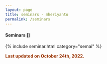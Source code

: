 ```yaml
---
layout: page
title: seminars - mheriyanto
permalink: /seminars
---
```


<h4 class="text-center"><i class="fas fa-book"></i> Seminars <a href="https://mheriyanto.wordpress.com/#seminars">[<i class="fab fa-wordpress"></i>]</a></h4>

{% include seminar.html category="semai" %}

<span style="color:#993300;"><strong> Last updated on October 24th, 2022.</strong></span>